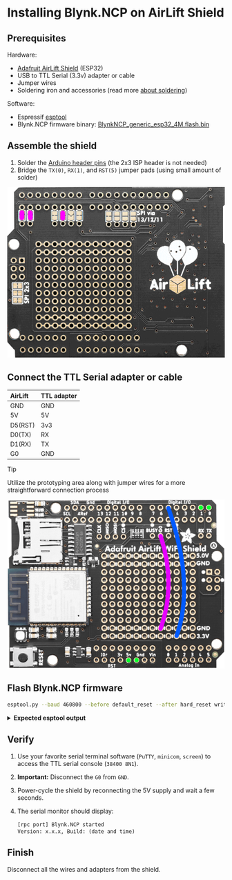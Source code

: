 # Installing Blynk.NCP on AirLift Shield

## Prerequisites

Hardware:

- [Adafruit AirLift Shield](https://www.adafruit.com/product/4285) (ESP32)
- USB to TTL Serial (3.3v) adapter or cable
- Jumper wires
- Soldering iron and accessories (read more [about soldering](https://learn.adafruit.com/adafruit-guide-excellent-soldering/tools))

Software:

- Espressif [esptool](https://docs.espressif.com/projects/esptool/en/)
- Blynk.NCP firmware binary: [BlynkNCP_generic_esp32_4M.flash.bin](https://github.com/blynkkk/BlynkNcpDriver/releases/latest/download/BlynkNCP_generic_esp32_4M.flash.bin)

## Assemble the shield

1. Solder the [Arduino header pins](https://learn.adafruit.com/adafruit-airlift-shield-esp32-wifi-co-processor/assembly-2) (the 2x3 ISP header is not needed)
2. Bridge the `TX(0)`, `RX(1)`, and `RST(5)` jumper pads (using small amount of solder)

![jumpers](../images/AirLift-Shield-Bottom.png)

## Connect the TTL Serial adapter or cable

| AirLift   | TTL adapter
| :---      | :---
| GND       | GND
| 5V        | 5V
| D5(RST)   | 3v3
| D0(TX)    | RX
| D1(RX)    | TX
| G0        | GND

> [!TIP]
> Utilize the prototyping area along with jumper wires for a more straightforward connection process

![connection](../images/AirLift-Shield-Top.png)

## Flash Blynk.NCP firmware

```sh
esptool.py --baud 460800 --before default_reset --after hard_reset write_flash --flash_size detect --erase-all 0x0 BlynkNCP_generic_esp32_4M.flash.bin
```

<details><summary><b>Expected esptool output</b></summary>

```log
esptool.py v4.5.1
Found 1 serial ports
Serial port /dev/ttyUSB0
Connecting.........
Detecting chip type... Unsupported detection protocol, switching and trying again...
Connecting....
Detecting chip type... ESP32
Chip is ESP32-D0WD (revision v1.0)
Features: WiFi, BT, Dual Core, 240MHz, VRef calibration in efuse, Coding Scheme None
Crystal is 40MHz
MAC: b4:e6:2d:df:62:cd
Uploading stub...
Running stub...
Stub running...
Changing baud rate to 460800
Changed.
Configuring flash size...
Auto-detected Flash size: 4MB
Erasing flash (this may take a while)...
Chip erase completed successfully in 9.2s
Compressed 1338368 bytes to 832842...
Writing at 0x00000000... (1 %)
Writing at 0x000115a2... (3 %)
...
Writing at 0x0013c5c1... (98 %)
Writing at 0x00141b66... (100 %)
Wrote 1338368 bytes (832842 compressed) at 0x00000000 in 20.0 seconds (effective 536.3 kbit/s)...
Hash of data verified.

Leaving...
Hard resetting via RTS pin...
```

</details>

## Verify

1. Use your favorite serial terminal software (`PuTTY`, `minicom`, `screen`) to access the TTL serial console (`38400 8N1`).
2. **Important:** Disconnect the `G0` from `GND`.
3. Power-cycle the shield by reconnecting the 5V supply and wait a few seconds.
4. The serial monitor should display:

    ```log
    [rpc port] Blynk.NCP started
    Version: x.x.x, Build: (date and time)
    ```

## Finish

Disconnect all the wires and adapters from the shield.

